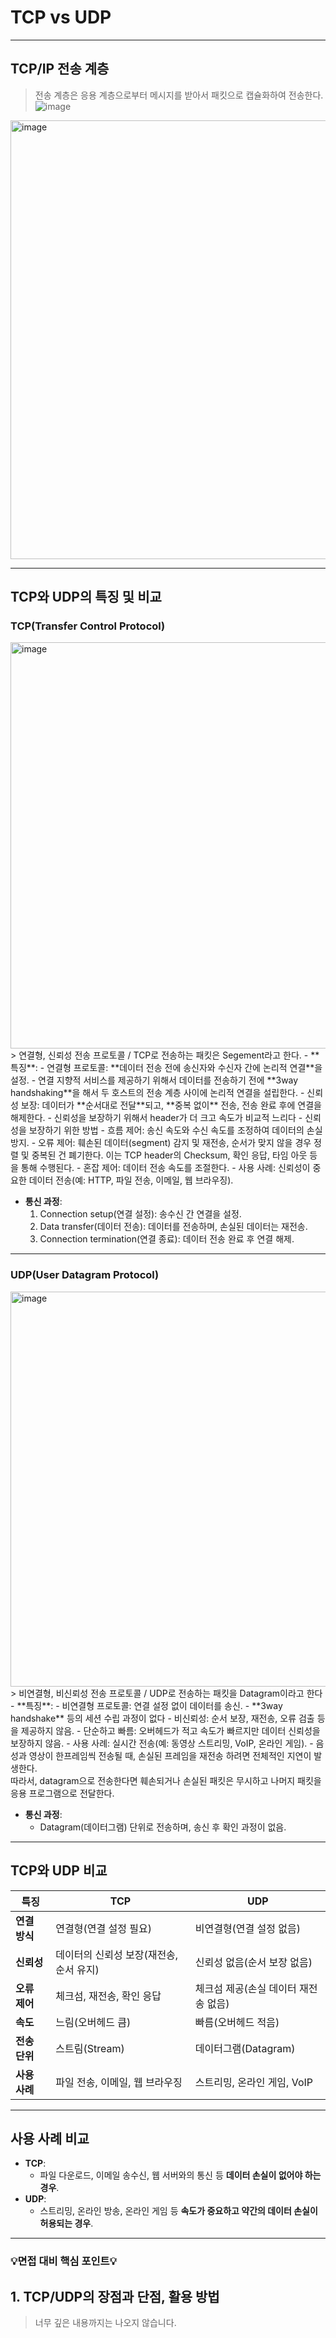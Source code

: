 # TCP vs UDP

---
## TCP/IP 전송 계층
> 전송 계층은 응용 계층으로부터 메시지를 받아서 패킷으로 캡슐화하여 전송한다.
![image](https://github.com/user-attachments/assets/3ef79c06-1baf-4678-ac82-ac3f0a7de5c0)
<img width="702" alt="image" src="https://github.com/user-attachments/assets/9f27191a-dfbb-4f8e-9cab-67dd7d9031f0" />

---
## TCP와 UDP의 특징 및 비교

### TCP(Transfer Control Protocol)
<img width="650" alt="image" src="https://github.com/user-attachments/assets/aaf8bc2c-f736-477a-a757-cc3ea4c130d3" />
> 연결형, 신뢰성 전송 프로토콜 / TCP로 전송하는 패킷은 Segement라고 한다.
- **특징**:
  - 연결형 프로토콜: **데이터 전송 전에 송신자와 수신자 간에 논리적 연결**을 설정.
    - 연결 지향적 서비스를 제공하기 위해서 데이터를 전송하기 전에 **3way handshaking**을 해서 두 호스트의 전송 계층 사이에 논리적 연결을 설립한다.
  - 신뢰성 보장: 데이터가 **순서대로 전달**되고, **중복 없이** 전송, 전송 완료 후에 연결을 해제한다.
    - 신뢰성을 보장하기 위해서 header가 더 크고 속도가 비교적 느리다
  - 신뢰성을 보장하기 위한 방법
    - 흐름 제어: 송신 속도와 수신 속도를 조정하여 데이터의 손실 방지.
    - 오류 제어: 훼손된 데이터(segment) 감지 및 재전송, 순서가 맞지 않을 경우 정렬 및 중복된 건 폐기한다.
              이는 TCP header의 Checksum, 확인 응답, 타임 아웃 등을 통해 수행된다.
    - 혼잡 제어: 데이터 전송 속도를 조절한다.
  - 사용 사례: 신뢰성이 중요한 데이터 전송(예: HTTP, 파일 전송, 이메일, 웹 브라우징).

- **통신 과정**:
  1. Connection setup(연결 설정): 송수신 간 연결을 설정.
  2. Data transfer(데이터 전송): 데이터를 전송하며, 손실된 데이터는 재전송.
  3. Connection termination(연결 종료): 데이터 전송 완료 후 연결 해제.

---

### UDP(User Datagram Protocol)
<img width="632" alt="image" src="https://github.com/user-attachments/assets/5a538fc5-68df-4504-b2ed-ae3fe0355b4a" />
> 비연결형, 비신뢰성 전송 프로토콜 / UDP로 전송하는 패킷을 Datagram이라고 한다
- **특징**:
  - 비연결형 프로토콜: 연결 설정 없이 데이터를 송신.
    - **3way handshake** 등의 세션 수립 과정이 없다
  - 비신뢰성: 순서 보장, 재전송, 오류 검출 등을 제공하지 않음.
  - 단순하고 빠름: 오버헤드가 적고 속도가 빠르지만 데이터 신뢰성을 보장하지 않음.
  - 사용 사례: 실시간 전송(예: 동영상 스트리밍, VoIP, 온라인 게임).
    - 음성과 영상이 한프레임씩 전송될 때, 손실된 프레임을 재전송 하려면 전체적인 지연이 발생한다. <br>
      따라서, datagram으로 전송한다면 훼손되거나 손실된 패킷은 무시하고 나머지 패킷을 응용 프로그램으로 전달한다.
      
- **통신 과정**:
  - Datagram(데이터그램) 단위로 전송하며, 송신 후 확인 과정이 없음.

---

## TCP와 UDP 비교

| 특징                | TCP                                  | UDP                                  |
|---------------------|--------------------------------------|--------------------------------------|
| **연결 방식**       | 연결형(연결 설정 필요)               | 비연결형(연결 설정 없음)             |
| **신뢰성**          | 데이터의 신뢰성 보장(재전송, 순서 유지) | 신뢰성 없음(순서 보장 없음)         |
| **오류 제어**       | 체크섬, 재전송, 확인 응답            | 체크섬 제공(손실 데이터 재전송 없음) |
| **속도**            | 느림(오버헤드 큼)                   | 빠름(오버헤드 적음)                 |
| **전송 단위**       | 스트림(Stream)                      | 데이터그램(Datagram)                |
| **사용 사례**       | 파일 전송, 이메일, 웹 브라우징       | 스트리밍, 온라인 게임, VoIP         |

---

## 사용 사례 비교
- **TCP**:
  - 파일 다운로드, 이메일 송수신, 웹 서버와의 통신 등 **데이터 손실이 없어야 하는 경우**.
- **UDP**:
  - 스트리밍, 온라인 방송, 온라인 게임 등 **속도가 중요하고 약간의 데이터 손실이 허용되는 경우**.


---

### 💡면접 대비 핵심 포인트💡
## 1. TCP/UDP의 장점과 단점, 활용 방법
> 너무 깊은 내용까지는 나오지 않습니다.
